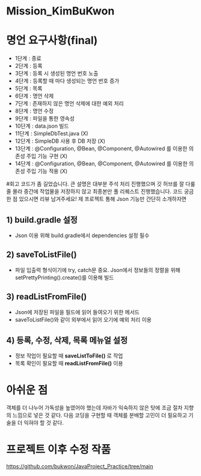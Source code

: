 # Mission_KimBuKwon

# 명언 요구사항(final)

- 1단계 : 종료
- 2단계 : 등록
- 3단계 : 등록 시 생성된 명언 번호 노출
- 4단계 : 등록할 때 마다 생성되는 명언 번호 증가
- 5단계 : 목록
- 6단계 : 명언 삭제
- 7단계 : 존재하지 않은 명언 삭제에 대한 예외 처리
- 8단계 : 명언 수정
- 9단계 : 파일을 통한 영속성
- 10단계 : data.json 빌드
- 11단계 : SimpleDbTest.java (X)
- 12단계 : SimpleDB 사용 후 DB 저장 (X)
- 13단계 : @Configuration, @Bean, @Component, @Autowired 를 이용한 의존성 주입 기능 구현 (X)
- 14단계 : @Configuration, @Bean, @Component, @Autowired 를 이용한 의존성 주입 기능 적용 (X)

#회고
코드가 좀 길었습니다. 큰 설명은 대부분 주석 처리 진행했으며 깃 허브를 잘 다룰 줄 몰라 중간에 작업물을 저장하지 않고 최종본만 풀 리퀘스트 진행했습니다.
코드 궁금한 점 있으시면 리뷰 남겨주세요! 제 프로젝트 통해 Json 기능만 간단히 소개하자면

## 1) build.gradle 설정
- Json 이용 위해 build.gradle에서 dependencies 설정 필수

## 2) saveToListFile()
- 파일 입출력 형식이기에 try, catch문 중요. Json에서 정보들의 정렬을 위해
setPrettyPrinting().create()를 이용해 빌드

## 3) readListFromFile()
- Json에 저장된 파일을 필드에 읽어 들여오기 위한 메서드
- saveToListFile()와 같이 외부에서 읽어 오기에 예외 처리 이용

## 4) 등록, 수정, 삭제, 목록 메뉴얼 설정
- 정보 작업이 필요할 때 **saveListToFile()** 로 작업
- 목록 확인이 필요할 때 **readListFromFile()** 이용

# 아쉬운 점
객체를 더 나누어 가독성을 높였어야 했는데 자바가 익숙하지 않은 탓에 조금 절차 지향의 느낌으로 넣은 것 같다.
다음 코딩을 구현할 때 객체를 분배할 고민이 더 필요하고 기술을 더 익혀야 할 것 같다.

# 프로젝트 이후 수정 작품
https://github.com/bukwon/JavaProject_Practice/tree/main
